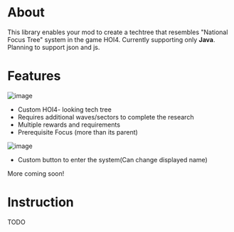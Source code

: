 # About
This library enables your mod to create a techtree that resembles "National Focus Tree" system in the game HOI4.
Currently supporting only **Java**. Planning to support json and js.

# Features
<p align="center">
  
![image](https://user-images.githubusercontent.com/76803502/219961197-7abaa69a-d7f2-4e2a-accb-2be445cce2ca.png)
* Custom HOI4- looking tech tree
* Requires additional waves/sectors to complete the research
* Multiple rewards and requirements
* Prerequisite Focus (more than its parent)

![image](https://user-images.githubusercontent.com/76803502/219961265-0b04e7d6-502e-43cf-881f-041d5711deeb.png)
* Custom button to enter the system(Can change displayed name)

More coming soon!
# Instruction
TODO
